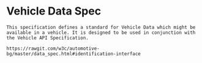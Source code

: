 # Vehicle Data Spec

	This specification defines a standard for Vehicle Data which might be available in a vehicle. It is designed to be used in conjunction with the Vehicle API Specification.

	https://rawgit.com/w3c/automotive-bg/master/data_spec.html#identification-interface
